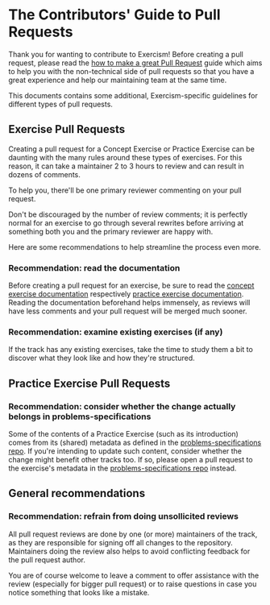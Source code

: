 # The Contributors' Guide to Pull Requests

Thank you for wanting to contribute to Exercism!
Before creating a pull request, please read the [how to make a great Pull Request][how-to-make-a-great-pr] guide which aims to help you with the non-technical side of pull requests so that you have a great experience and help our maintaining team at the same time.

This documents contains some additional, Exercism-specific guidelines for different types of pull requests.

## Exercise Pull Requests

Creating a pull request for a Concept Exercise or Practice Exercise can be daunting with the many rules around these types of exercises.
For this reason, it can take a maintainer 2 to 3 hours to review and can result in dozens of comments.

To help you, there'll be one primary reviewer commenting on your pull request.

Don't be discouraged by the number of review comments; it is perfectly normal for an exercise to go through several rewrites before arriving at something both you and the primary reviewer are happy with.

Here are some recommendations to help streamline the process even more.

### Recommendation: read the documentation

Before creating a pull request for an exercise, be sure to read the [concept exercise documentation][concept-exercises] respectively [practice exercise documentation][concept-exercises].
Reading the documentation beforehand helps immensely, as reviews will have less comments and your pull request will be merged much sooner.

### Recommendation: examine existing exercises (if any)

If the track has any existing exercises, take the time to study them a bit to discover what they look like and how they're structured.

## Practice Exercise Pull Requests

### Recommendation: consider whether the change actually belongs in problems-specifications

Some of the contents of a Practice Exercise (such as its introduction) comes from its (shared) metadata as defined in the [problems-specifications repo][problem-specifications].
If you're intending to update such content, consider whether the change might benefit other tracks too.
If so, please open a pull request to the exercise's metadata in the [problems-specifications repo][problem-specifications] instead.

## General recommendations

### Recommendation: refrain from doing unsollicited reviews

All pull request reviews are done by one (or more) maintainers of the track, as they are responsible for signing off all changes to the repository.
Maintainers doing the review also helps to avoid conflicting feedback for the pull request author.

You are of course welcome to leave a comment to offer assistance with the review (especially for bigger pull request) or to raise questions in case you notice something that looks like a mistake.

[how-to-make-a-great-pr]: /docs/community/being-a-good-community-member/pull-requests
[problem-specifications]: https://github.com/exercism/problem-specifications
[concept-exercises]: https://exercism.org/docs/building/tracks/concept-exercises
[practice-exercises]: https://exercism.org/docs/building/tracks/practice-exercises
